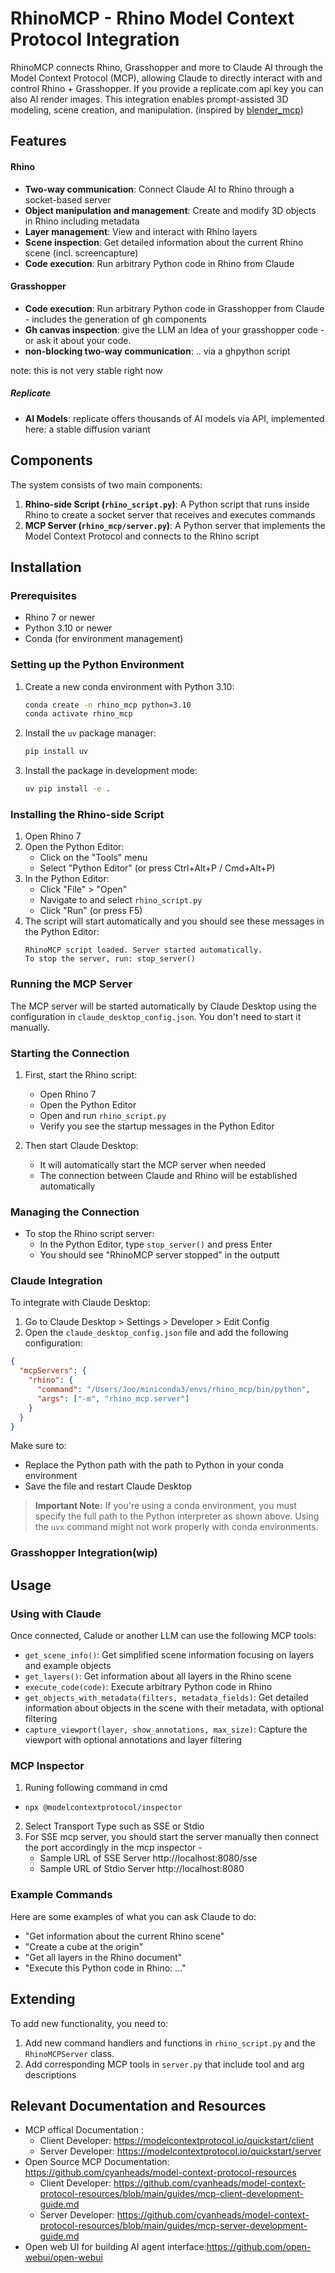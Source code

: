 # RhinoMCP - Rhino Model Context Protocol Integration

RhinoMCP connects Rhino, Grasshopper and more to Claude AI through the Model Context Protocol (MCP), allowing Claude to directly interact with and control Rhino + Grasshopper. If you provide a replicate.com api key you can also AI render images. This integration enables prompt-assisted 3D modeling, scene creation, and manipulation. (inspired by [blender_mcp](https://github.com/ahujasid/blender-mcp))

## Features

#### Rhino

- **Two-way communication**: Connect Claude AI to Rhino through a socket-based server
- **Object manipulation and management**: Create and modify 3D objects in Rhino including metadata
- **Layer management**: View and interact with Rhino layers
- **Scene inspection**: Get detailed information about the current Rhino scene (incl. screencapture)
- **Code execution**: Run arbitrary Python code in Rhino from Claude

#### Grasshopper

- **Code execution**: Run arbitrary Python code in Grasshopper from Claude - includes the generation of gh components
- **Gh canvas inspection**: give the LLM an Idea of your grasshopper code - or ask it about your code.
- **non-blocking two-way communication**: .. via a ghpython script

note: this is not very stable right now

##### Replicate

- **AI Models**: replicate offers thousands of AI models via API, implemented here: a stable diffusion variant

## Components

The system consists of two main components:

1. **Rhino-side Script (`rhino_script.py`)**: A Python script that runs inside Rhino to create a socket server that receives and executes commands
2. **MCP Server (`rhino_mcp/server.py`)**: A Python server that implements the Model Context Protocol and connects to the Rhino script

## Installation

### Prerequisites

- Rhino 7 or newer
- Python 3.10 or newer
- Conda (for environment management)

### Setting up the Python Environment

1. Create a new conda environment with Python 3.10:

   ```bash
   conda create -n rhino_mcp python=3.10
   conda activate rhino_mcp
   ```

2. Install the `uv` package manager:

   ```bash
   pip install uv
   ```

3. Install the package in development mode:
   ```bash
   uv pip install -e .
   ```

### Installing the Rhino-side Script

1. Open Rhino 7
2. Open the Python Editor:
   - Click on the "Tools" menu
   - Select "Python Editor" (or press Ctrl+Alt+P / Cmd+Alt+P)
3. In the Python Editor:
   - Click "File" > "Open"
   - Navigate to and select `rhino_script.py`
   - Click "Run" (or press F5)
4. The script will start automatically and you should see these messages in the Python Editor:
   ```
   RhinoMCP script loaded. Server started automatically.
   To stop the server, run: stop_server()
   ```

### Running the MCP Server

The MCP server will be started automatically by Claude Desktop using the configuration in `claude_desktop_config.json`. You don't need to start it manually.

### Starting the Connection

1. First, start the Rhino script:

   - Open Rhino 7
   - Open the Python Editor
   - Open and run `rhino_script.py`
   - Verify you see the startup messages in the Python Editor

2. Then start Claude Desktop:
   - It will automatically start the MCP server when needed
   - The connection between Claude and Rhino will be established automatically

### Managing the Connection

- To stop the Rhino script server:
  - In the Python Editor, type `stop_server()` and press Enter
  - You should see "RhinoMCP server stopped" in the outputt

### Claude Integration

To integrate with Claude Desktop:

1. Go to Claude Desktop > Settings > Developer > Edit Config
2. Open the `claude_desktop_config.json` file and add the following configuration:

```json
{
  "mcpServers": {
    "rhino": {
      "command": "/Users/Joo/miniconda3/envs/rhino_mcp/bin/python",
      "args": ["-m", "rhino_mcp.server"]
    }
  }
}
```

Make sure to:

- Replace the Python path with the path to Python in your conda environment
- Save the file and restart Claude Desktop

> **Important Note:** If you're using a conda environment, you must specify the full path to the Python interpreter as shown above. Using the `uvx` command might not work properly with conda environments.

### Grasshopper Integration(wip)

## Usage

### Using with Claude

Once connected, Calude or another LLM can use the following MCP tools:

- `get_scene_info()`: Get simplified scene information focusing on layers and example objects
- `get_layers()`: Get information about all layers in the Rhino scene
- `execute_code(code)`: Execute arbitrary Python code in Rhino
- `get_objects_with_metadata(filters, metadata_fields)`: Get detailed information about objects in the scene with their metadata, with optional filtering
- `capture_viewport(layer, show_annotations, max_size)`: Capture the viewport with optional annotations and layer filtering

### MCP Inspector

1. Runing following command in cmd

- `npx @modelcontextprotocol/inspector`

2. Select Transport Type such as SSE or Stdio
3. For SSE mcp server, you should start the server manually then connect the port accordingly in the mcp inspector -
   - Sample URL of SSE Server http://localhost:8080/sse
   - Sample URL of Stdio Server http://localhost:8080

### Example Commands

Here are some examples of what you can ask Claude to do:

- "Get information about the current Rhino scene"
- "Create a cube at the origin"
- "Get all layers in the Rhino document"
- "Execute this Python code in Rhino: ..."

## Extending

To add new functionality, you need to:

1. Add new command handlers and functions in `rhino_script.py` and the `RhinoMCPServer` class.
2. Add corresponding MCP tools in `server.py` that include tool and arg descriptions

## Relevant Documentation and Resources

- MCP offical Documentation :
  - Client Developer: https://modelcontextprotocol.io/quickstart/client
  - Server Developer: https://modelcontextprotocol.io/quickstart/server
- Open Source MCP Documentation: https://github.com/cyanheads/model-context-protocol-resources
  - Client Developer: https://github.com/cyanheads/model-context-protocol-resources/blob/main/guides/mcp-client-development-guide.md
  - Server Developer: https://github.com/cyanheads/model-context-protocol-resources/blob/main/guides/mcp-server-development-guide.md
- Open web UI for building AI agent interface:https://github.com/open-webui/open-webui
